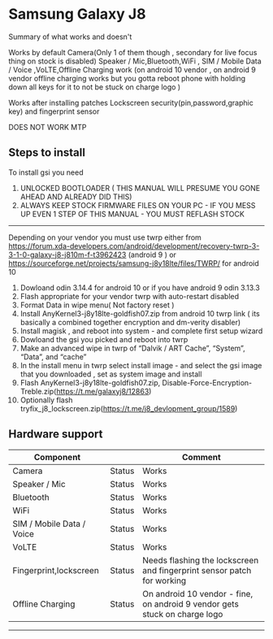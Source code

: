 # Samsung Galaxy J8

Summary of what works and doesn't

Works by default
Camera(Only 1 of them though , secondary for live focus thing on stock is disabled)
Speaker / Mic,Bluetooth,WiFi , SIM / Mobile Data / Voice ,VoLTE,Offline Charging work (on android 10 vendor , on android 9 vendor offline charging works but you gotta reboot phone with holding down all keys for it to not be stuck on charge logo )

Works after installing patches
Lockscreen security(pin,password,graphic key) and fingerprint sensor

DOES NOT WORK
MTP

## Steps to install
To install gsi you need 
1. UNLOCKED BOOTLOADER ( THIS MANUAL WILL PRESUME YOU GONE AHEAD AND ALREADY DID THIS)
2. ALWAYS KEEP STOCK FIRMWARE FILES ON YOUR PC - IF YOU MESS UP EVEN 1 STEP OF THIS MANUAL - YOU MUST REFLASH STOCK
___
Depending on your vendor you must use twrp either from https://forum.xda-developers.com/android/development/recovery-twrp-3-3-1-0-galaxy-j8-j810m-f-t3962423 (android 9 ) or https://sourceforge.net/projects/samsung-j8y18lte/files/TWRP/ for android 10
1. Dowloand odin 3.14.4 for android 10 or if you have android 9 odin 3.13.3
2. Flash appropriate for your vendor twrp with auto-restart disabled
3. Format Data in wipe menu( Not factory reset )
4. Install AnyKernel3-j8y18lte-goldfish07.zip from android 10 twrp link ( its basically a combined together encryption and dm-verity disabler)
5. Install magisk , and reboot into system - and complete first setup wizard
6. Dowloand the gsi you picked and reboot into twrp
7. Make an advanced wipe in twrp of   “Dalvik / ART Cache”, “System”, “Data”, and “cache”
8. In the install menu in twrp select install image - and select the gsi image that you  downloaded , set as system image and install
9. Flash AnyKernel3-j8y18lte-goldfish07.zip, Disable-Force-Encryption-Treble.zip(https://t.me/galaxyj8/12863)
10. Optionally flash tryfix_j8_lockscreen.zip(https://t.me/j8_devlopment_group/1589)


## Hardware support

| Component                 |       | Comment                                                   |
|---------------------------|-------|--------------------------------------------------------|
| Camera                    | Status|  Works                                                      |
| Speaker / Mic             | Status|   Works                                                 |
| Bluetooth                 | Status|   Works                                                 |
| WiFi                      | Status|   Works                                                 |
| SIM / Mobile Data / Voice | Status|   Works                                                 |
| VoLTE                     | Status|   Works                                                 |
| Fingerprint,lockscreen    | Status|   Needs flashing the lockscreen and fingerprint sensor patch for working            |
| Offline Charging          | Status|  On android 10 vendor - fine, on android 9 vendor gets  stuck on charge logo        |                                           
---